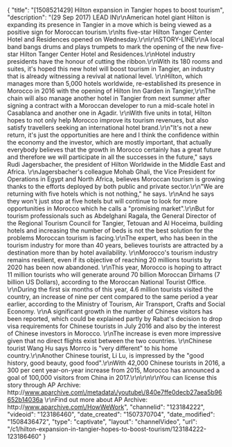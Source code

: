 {
    "title": "[1508521429] Hilton expansion in Tangier hopes to boost tourism",
    "description": "(29 Sep 2017) LEAD IN\r\nAmerican hotel giant Hilton is expanding its presence in Tangier in a move which is being viewed as a positive sign for Moroccan tourism.\r\nIts five-star Hilton Tanger Center Hotel and Residences opened on Wednesday.\r\n\r\nSTORY-LINE\r\nA local band bangs drums and plays trumpets to mark the opening of the new five-star Hilton Tanger Center Hotel and Residences.\r\nHotel industry presidents have the honour of cutting the ribbon.\r\nWith its 180 rooms and suites, it's hoped this new hotel will boost tourism in Tangier, an industry that is already witnessing a revival at national level. \r\nHilton, which manages more than 5,000 hotels worldwide, re-established its presence in Morocco in 2016 with the opening of Hilton Inn Garden in Tangier,\r\nThe chain will also manage another hotel in Tangier from next summer after signing a contract with a Moroccan developer to run a mid-scale hotel in Casablanca and another one in Agadir. \r\nWith five units in total, Hilton hopes to not only help Morocco improve its tourism revenues, but also satisfy travellers seeking an international hotel brand.\r\n\"It's not a new return, it's just the opportunities are here and I think the confidence within the economy and the investor, which are mostly important, that actually everybody believes that the growth in Morocco certainly has a great future and therefore we will participate in all the successes in the future,\" says Rudi Jagersbacher, the president of Hilton Worldwide in the Middle East and Africa. \r\nJagersbacher's colleague Mohab Ghali, the Vice President for Operations in Egypt and North Africa, believes Moroccan tourism is growing thanks to the efforts deployed by both public and private sector.\r\n\"We are returning with five hotels which is not nothing,\" he says. \r\nAnd he says they won't just stop at five hotels but will continue to look for more opportunities in Morocco which he calls a \"promising market\".\r\nBut for tourism professionals such as Abdelghani Ragala, the General Director of the Regional Tourism Council for Tangier, Tetouan and Al Hoceima, building hotels and increasing the number of beds is not the best solution for the problems Moroccan tourism is facing.\r\nThe expert, who has been in the tourism industry for more than 40 years, believes tourists are attracted by a destination more than by hotel availability. \r\nMorocco's tourism industry remains resilient, even if its objective of reaching 20 millions tourists by 2020 has been now abandoned. \r\nThis year, Morocco is hoping to attract 11 million tourists who will generate around 70 billion Moroccan Dirhams (7 billion US Dollars), according to the Moroccan National Tourist Office. \r\nDuring the first six months of this year, 4.6 million tourists visited the country, an increase of nine per cent compared to the same period a year earlier, according to the Ministry of Tourism, Air Transport, Crafts and Social Economy. \r\nA significant growth in the number of Chinese visitors has been reported, which could be explained partly by Rabat's decision to drop visa requirements for Chinese tourists in July 2016 and also by the interest of Chinese investors in Morocco. \r\nThe increase is even more impressive given that no direct flights exist between the two countries. \r\nChinese tourist Wang Hu says Morrco is \"very different\" to his home country.\r\nAnother Chinese tourist, Li Lu, is impressed by the \"good history, good beauty, good food\".\r\nWith 42,000 Chinese tourists in 2016, a 300 per cent year-on-year increase from 2015, Morocco has announced a goal of 100,000 visitors from China in 2017.\r\n\r\n\r\nYou can license this story through AP Archive: http:\/\/www.aparchive.com\/metadata\/youtube\/840e7ffe0decb27aea5b96652b14036a \r\nFind out more about AP Archive: http:\/\/www.aparchive.com\/HowWeWork",
    "channelid": "123184222",
    "videoid": "123186460",
    "date_created": "1507370704",
    "date_modified": "1508436472",
    "type": "captivate",
    "layout": "channelVideo",
    "url": "\/c1\/hilton-expansion-in-tangier-hopes-to-boost-tourism\/123184222-123186460"
}